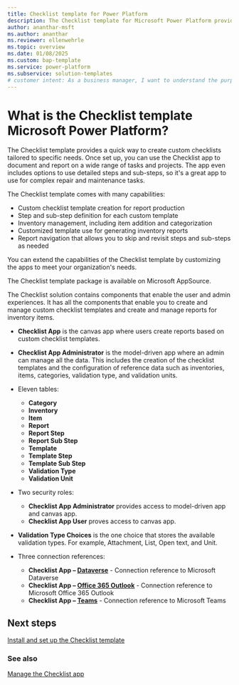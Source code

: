 ```yaml
---
title: Checklist template for Power Platform
description: The Checklist template for Microsoft Power Platform provides a quick way to create custom checklists tailored to specific needs.
author: ananthar-msft
ms.author: ananthar
ms.reviewer: ellenwehrle
ms.topic: overview
ms.date: 01/08/2025
ms.custom: bap-template
ms.service: power-platform
ms.subservice: solution-templates
# customer intent: As a business manager, I want to understand the purpose and benefits of the Checklist template for Power Platform.
---
```


# What is the Checklist template Microsoft Power Platform?

The Checklist template provides a quick way to create custom checklists tailored to specific needs. Once set up, you can use the Checklist app to document and report on a wide range of tasks and projects. The app even includes options to use detailed steps and sub-steps, so it's a great app to use for complex repair and maintenance tasks.

The Checklist template comes with many capabilities:

- Custom checklist template creation for report production
- Step and sub-step definition for each custom template
- Inventory management, including item addition and categorization
- Customized template use for generating inventory reports
- Report navigation that allows you to skip and revisit steps and sub-steps as needed

You can extend the capabilities of the Checklist template by customizing the apps to meet your organization's needs.

The Checklist template package is available on Microsoft AppSource.

The Checklist solution contains components that enable the user and admin experiences. It has all the components that enable you to create and manage custom checklist templates and create and manage reports for inventory items.

- **Checklist App** is the canvas app where users create reports based on custom checklist templates.
- **Checklist App Administrator** is the model-driven app where an admin can manage all the data. This includes the creation of the checklist templates and the configuration of reference data such as inventories, items, categories, validation type, and validation units.

- Eleven tables:

  - **Category**
  - **Inventory**
  - **Item**
  - **Report**
  - **Report Step**
  - **Report Sub Step**
  - **Template**
  - **Template Step**
  - **Template Sub Step**
  - **Validation Type**
  - **Validation Unit**

- Two security roles:

  - **Checklist App Administrator** provides access to model-driven app and canvas app.
  - **Checklist App User** proves access to canvas app.

- **Validation Type Choices** is the one choice that stores the available validation types. For example, Attachment, List, Open text, and Unit.

- Three connection references:

  - **Checklist App – [Dataverse](/connectors/commondataserviceforapps/)** - Connection reference to Microsoft Dataverse
  - **Checklist App – [Office 365 Outlook](/connectors/office365/)** - Connection reference to Microsoft Office 365 Outlook
  - **Checklist App – [Teams](/connectors/teams/)** - Connection reference to Microsoft Teams
  
## Next steps

[Install and set up the Checklist template](install-and-set-up.md)

### See also

[Manage the Checklist app](manage.md)
